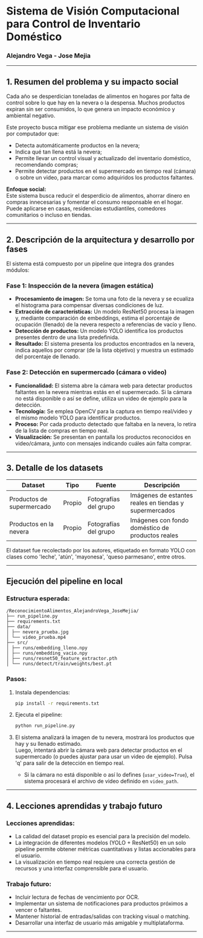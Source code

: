 # Sistema de Visión Computacional para Control de Inventario Doméstico

### Alejandro Vega - Jose Mejia

---

## 1. Resumen del problema y su impacto social

Cada año se desperdician toneladas de alimentos en hogares por falta de control sobre lo que hay en la nevera o la despensa. Muchos productos expiran sin ser consumidos, lo que genera un impacto económico y ambiental negativo.

Este proyecto busca mitigar ese problema mediante un sistema de visión por computador que:

- Detecta automáticamente productos en la nevera;
- Indica qué tan llena está la nevera;
- Permite llevar un control visual y actualizado del inventario doméstico, recomendando compras;
- Permite detectar productos en el supermercado en tiempo real (cámara) o sobre un video, para marcar como adquiridos los productos faltantes.

**Enfoque social:**  
Este sistema busca reducir el desperdicio de alimentos, ahorrar dinero en compras innecesarias y fomentar el consumo responsable en el hogar. Puede aplicarse en casas, residencias estudiantiles, comedores comunitarios o incluso en tiendas.

---

## 2. Descripción de la arquitectura y desarrollo por fases

El sistema está compuesto por un pipeline que integra dos grandes módulos:

### Fase 1: Inspección de la nevera (imagen estática)

- **Procesamiento de imagen:** Se toma una foto de la nevera y se ecualiza el histograma para compensar diversas condiciones de luz.
- **Extracción de características:** Un modelo ResNet50 procesa la imagen y, mediante comparación de embeddings, estima el porcentaje de ocupación (llenado) de la nevera respecto a referencias de vacío y lleno.
- **Detección de productos:** Un modelo YOLO identifica los productos presentes dentro de una lista predefinida.
- **Resultado:** El sistema presenta los productos encontrados en la nevera, indica aquellos por comprar (de la lista objetivo) y muestra un estimado del porcentaje de llenado.

### Fase 2: Detección en supermercado (cámara o video)

- **Funcionalidad:** El sistema abre la cámara web para detectar productos faltantes en la nevera mientras estás en el supermercado. Si la cámara no está disponible o así se define, utiliza un video de ejemplo para la detección.
- **Tecnología:** Se emplea OpenCV para la captura en tiempo real/video y el mismo modelo YOLO para identificar productos.
- **Proceso:** Por cada producto detectado que faltaba en la nevera, lo retira de la lista de compras en tiempo real.
- **Visualización:** Se presentan en pantalla los productos reconocidos en video/cámara, junto con mensajes indicando cuáles aún falta comprar.

---

## 3. Detalle de los datasets

| Dataset                   | Tipo   | Fuente                   | Descripción                                              |
|---------------------------|--------|--------------------------|----------------------------------------------------------|
| Productos de supermercado | Propio | Fotografías del grupo    | Imágenes de estantes reales en tiendas y supermercados   |
| Productos en la nevera    | Propio | Fotografías del grupo    | Imágenes con fondo doméstico de productos reales         |

El dataset fue recolectado por los autores, etiquetado en formato YOLO con clases como 'leche', 'atún', 'mayonesa', 'queso parmesano', entre otros.

---

## Ejecución del pipeline en local

### Estructura esperada:
```
/ReconocimientoAlimentos_AlejandroVega_JoseMejia/
├── run_pipeline.py
├── requirements.txt
├── data/
│ ├── nevera_prueba.jpg
│ └── video_prueba.mp4
├── src/
│ ├── runs/embedding_lleno.npy
│ ├── runs/embedding_vacio.npy
│ ├── runs/resnet50_feature_extractor.pth
│ └── runs/detect/train/weights/best.pt
```

### Pasos:

1. Instala dependencias:
    ```bash
    pip install -r requirements.txt
    ```

2. Ejecuta el pipeline:
    ```bash
    python run_pipeline.py
    ```

3. El sistema analizará la imagen de tu nevera, mostrará los productos que hay y su llenado estimado.  
   Luego, intentará abrir la cámara web para detectar productos en el supermercado (o puedes ajustar para usar un video de ejemplo). Pulsa 'q' para salir de la detección en tiempo real.

    - Si la cámara no está disponible o así lo defines (`usar_video=True`), el sistema procesará el archivo de video definido en `video_path`.

---

## 4. Lecciones aprendidas y trabajo futuro

### Lecciones aprendidas:
- La calidad del dataset propio es esencial para la precisión del modelo.
- La integración de diferentes modelos (YOLO + ResNet50) en un solo pipeline permite obtener métricas cuantitativas y listas accionables para el usuario.
- La visualización en tiempo real requiere una correcta gestión de recursos y una interfaz comprensible para el usuario.

### Trabajo futuro:
- Incluir lectura de fechas de vencimiento por OCR.
- Implementar un sistema de notificaciones para productos próximos a vencer o faltantes.
- Mantener historial de entradas/salidas con tracking visual o matching.
- Desarrollar una interfaz de usuario más amigable y multiplataforma.

---
